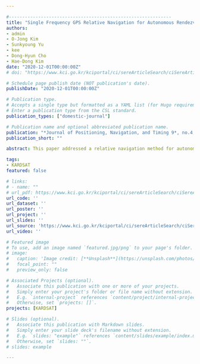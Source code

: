 ```yaml
---

#-------------------------------------------------------------
title: "Single Frequency GPS Relative Navigation for Autonomous Rendezvous and Docking Mission of Low-Earth Orbit Cube-Satellites"
authors:
- admin
- O-Jong Kim
- Sunkyoung Yu
- kee
- Dong-Hyun Cho 
- Hae-Dong Kim
date: "2020-12-01T00:00:00Z"
# doi: "https://www.kci.go.kr/kciportal/ci/sereArticleSearch/ciSereArtiView.kci?sereArticleSearchBean.artiId=ART002656314​"

# Schedule page publish date (NOT publication's date).
publishDate: "2020-12-01T00:00:00Z"

# Publication type.
# Accepts a single type but formatted as a YAML list (for Hugo requirements).
# Enter a publication type from the CSL standard.
publication_types: ["domestic-journal"]

# Publication name and optional abbreviated publication name.
publication: "*Journal of Positioning, Navigation, and Timing 9*, no.4, pp. 357-366. 10.11003/JPNT.2020.9.4.357"
publication_short: ""

abstract: This paper addressed a relative navigation method for autonomous rendezvous and docking of cube-satellites using single frequency Differential GPS (DGPS) under the intermittent communication between satellites. Since the ionospheric error of GPS measurement is variable depending on the visible satellites, a few meters error of relative navigation is occurred in the Low-Earth Orbit (LEO) environment. Therefore, it is essential to remove the ionospheric error to perform relative navigation. Besides, an intermittent communication period for receiving GPS measurements of the target satellite is limited for getting information every sampling time. To solve this problem, a method combining range domain DGPS and orbit propagation is proposed in this paper. The proposed method improves the performance of DGPS by using Hatch filter and solves an intermittent communication problem by estimating the relative position and velocity using Hill-Clohessy-Wiltshire Equation. Through the simulation, it is verified that the suggested algorithm provides the relative position error within RMS 0.5 m and the relative velocity error within RMS 3 cm/s. Furthermore, it has the advantage that it is suitable for real-time implementation using single-frequency GPS measurements and is computationally efficient.

tags:
- KARDSAT
featured: false

# links: 
# - name: ""
# url_pdf: https://www.kci.go.kr/kciportal/ci/sereArticleSearch/ciSereArtiView.kci?sereArticleSearchBean.artiId=ART002656314
url_code: ''
url_dataset: ''
url_poster: ''
url_project: ''
url_slides: ''
url_source: 'https://www.kci.go.kr/kciportal/ci/sereArticleSearch/ciSereArtiView.kci?sereArticleSearchBean.artiId=ART002656314'
url_video: ''

# Featured image
# To use, add an image named `featured.jpg/png` to your page's folder. 
# image:
#   caption: 'Image credit: [**Unsplash**](https://unsplash.com/photos/jdD8gXaTZsc)'
#   focal_point: ""
#   preview_only: false

# Associated Projects (optional).
#   Associate this publication with one or more of your projects.
#   Simply enter your project's folder or file name without extension.
#   E.g. `internal-project` references `content/project/internal-project/index.md`.
#   Otherwise, set `projects: []`.
projects: [KARDSAT]

# Slides (optional).
#   Associate this publication with Markdown slides.
#   Simply enter your slide deck's filename without extension.
#   E.g. `slides: "example"` references `content/slides/example/index.md`.
#   Otherwise, set `slides: ""`.
# slides: example

---
```

